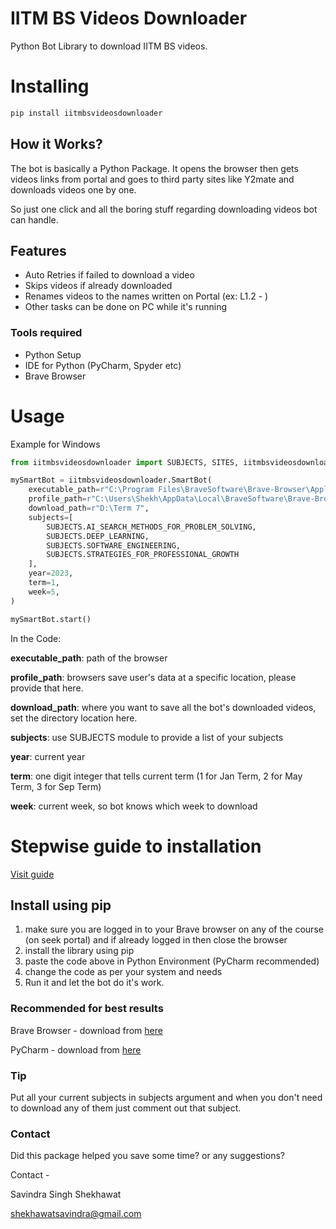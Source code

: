 

IITM BS Videos Downloader
===============
Python Bot Library to download IITM BS videos.

Installing
============

```bash
pip install iitmbsvideosdownloader
```

## How it Works?

The bot is basically a Python Package. It opens the browser then gets videos links from portal and goes to third party sites like Y2mate and downloads videos one by one.

So just one click and all the boring stuff regarding downloading videos bot can handle.



## Features

- Auto Retries if failed to download a video
- Skips videos if already downloaded
- Renames videos to the names written on Portal (ex: L1.2 - )
- Other tasks can be done on PC while it's running



### Tools required

- Python Setup
- IDE for Python (PyCharm, Spyder etc)
- Brave Browser



Usage
=====

Example for Windows

```python
from iitmbsvideosdownloader import SUBJECTS, SITES, iitmbsvideosdownloader

mySmartBot = iitmbsvideosdownloader.SmartBot(
    executable_path=r"C:\Program Files\BraveSoftware\Brave-Browser\Application\brave.exe",
    profile_path=r"C:\Users\Shekh\AppData\Local\BraveSoftware\Brave-Browser\User Data\Default",
    download_path=r"D:\Term 7",
    subjects=[
        SUBJECTS.AI_SEARCH_METHODS_FOR_PROBLEM_SOLVING,
        SUBJECTS.DEEP_LEARNING,
        SUBJECTS.SOFTWARE_ENGINEERING,
        SUBJECTS.STRATEGIES_FOR_PROFESSIONAL_GROWTH
    ],
    year=2023,
    term=1,
    week=5,
)

mySmartBot.start()
```

In the Code:

**executable_path**: path of the browser

**profile_path**: browsers save user's data at a specific location, please provide that here.

**download_path**: where you want to save all the bot's downloaded videos, set the directory location here.

**subjects**: use SUBJECTS module to provide a list of your subjects

**year**: current year

**term**: one digit integer that tells current term (1 for Jan Term, 2 for May Term, 3 for Sep Term)

**week**: current week, so bot knows which week to download



# Stepwise guide to installation

[Visit guide](https://drive.google.com/file/d/11bBiKHyM6LNNLE2_PPZ_ZYfrnt904Hgy/view?usp=sharing)



## Install using pip

1) make sure you are logged in to your Brave browser on any of the course (on seek portal) and if already logged in then close the browser
2) install the library using pip
3) paste the code above in Python Environment (PyCharm recommended)
4) change the code as per your system and needs
5) Run it and let the bot do it's work.



### Recommended for best results

Brave Browser - download from [here](https://brave.com/)

PyCharm - download from [here](https://www.jetbrains.com/pycharm/)



### Tip

Put all your current subjects in subjects argument and when you don't need to download any of them just comment out that subject.



### Contact

Did this package helped you save some time? or any suggestions?

Contact - 

Savindra Singh Shekhawat

shekhawatsavindra@gmail.com

